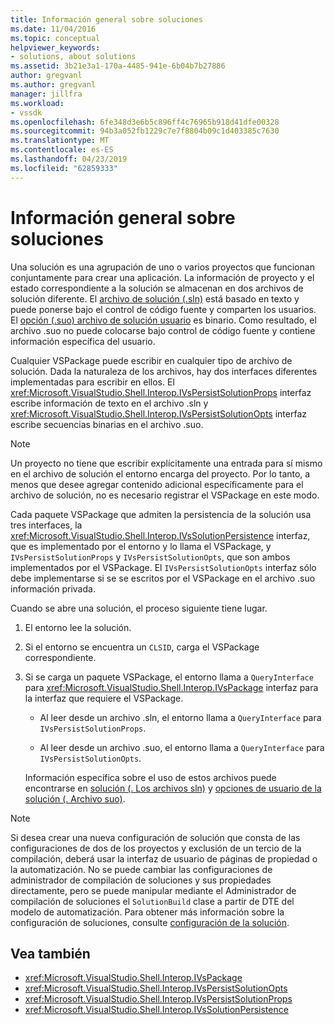 ```yaml
---
title: Información general sobre soluciones
ms.date: 11/04/2016
ms.topic: conceptual
helpviewer_keywords:
- solutions, about solutions
ms.assetid: 3b21e3a1-170a-4485-941e-6b04b7b27886
author: gregvanl
ms.author: gregvanl
manager: jillfra
ms.workload:
- vssdk
ms.openlocfilehash: 6fe348d3e6b5c896ff4c76965b918d41dfe00328
ms.sourcegitcommit: 94b3a052fb1229c7e7f8804b09c1d403385c7630
ms.translationtype: MT
ms.contentlocale: es-ES
ms.lasthandoff: 04/23/2019
ms.locfileid: "62859333"
---
```

# <a name="solutions-overview"></a>Información general sobre soluciones

Una solución es una agrupación de uno o varios proyectos que funcionan conjuntamente para crear una aplicación. La información de proyecto y el estado correspondiente a la solución se almacenan en dos archivos de solución diferente. El [archivo de solución (.sln)](solution-dot-sln-file.md) está basado en texto y puede ponerse bajo el control de código fuente y comparten los usuarios. El [opción (.suo) archivo de solución usuario](solution-user-options-dot-suo-file.md) es binario. Como resultado, el archivo .suo no puede colocarse bajo control de código fuente y contiene información específica del usuario.

Cualquier VSPackage puede escribir en cualquier tipo de archivo de solución. Dada la naturaleza de los archivos, hay dos interfaces diferentes implementadas para escribir en ellos. El <xref:Microsoft.VisualStudio.Shell.Interop.IVsPersistSolutionProps> interfaz escribe información de texto en el archivo .sln y <xref:Microsoft.VisualStudio.Shell.Interop.IVsPersistSolutionOpts> interfaz escribe secuencias binarias en el archivo .suo.

> [!NOTE]
> Un proyecto no tiene que escribir explícitamente una entrada para sí mismo en el archivo de solución el entorno encarga del proyecto. Por lo tanto, a menos que desee agregar contenido adicional específicamente para el archivo de solución, no es necesario registrar el VSPackage en este modo.

Cada paquete VSPackage que admiten la persistencia de la solución usa tres interfaces, la <xref:Microsoft.VisualStudio.Shell.Interop.IVsSolutionPersistence> interfaz, que es implementado por el entorno y lo llama el VSPackage, y `IVsPersistSolutionProps` y `IVsPersistSolutionOpts`, que son ambos implementados por el VSPackage. El `IVsPersistSolutionOpts` interfaz sólo debe implementarse si se se escritos por el VSPackage en el archivo .suo información privada.

Cuando se abre una solución, el proceso siguiente tiene lugar.

1. El entorno lee la solución.

2. Si el entorno se encuentra un `CLSID`, carga el VSPackage correspondiente.

3. Si se carga un paquete VSPackage, el entorno llama a `QueryInterface` para <xref:Microsoft.VisualStudio.Shell.Interop.IVsPackage> interfaz para la interfaz que requiere el VSPackage.

   - Al leer desde un archivo .sln, el entorno llama a `QueryInterface` para `IVsPersistSolutionProps`.

   - Al leer desde un archivo .suo, el entorno llama a `QueryInterface` para `IVsPersistSolutionOpts`.

   Información específica sobre el uso de estos archivos puede encontrarse en [solución (. Los archivos sln)](../../extensibility/internals/solution-dot-sln-file.md) y [opciones de usuario de la solución (. Archivo suo)](../../extensibility/internals/solution-user-options-dot-suo-file.md).

> [!NOTE]
> Si desea crear una nueva configuración de solución que consta de las configuraciones de dos de los proyectos y exclusión de un tercio de la compilación, deberá usar la interfaz de usuario de páginas de propiedad o la automatización. No se puede cambiar las configuraciones de administrador de compilación de soluciones y sus propiedades directamente, pero se puede manipular mediante el Administrador de compilación de soluciones el `SolutionBuild` clase a partir de DTE del modelo de automatización. Para obtener más información sobre la configuración de soluciones, consulte [configuración de la solución](../../extensibility/internals/solution-configuration.md).

## <a name="see-also"></a>Vea también

- <xref:Microsoft.VisualStudio.Shell.Interop.IVsPackage>
- <xref:Microsoft.VisualStudio.Shell.Interop.IVsPersistSolutionOpts>
- <xref:Microsoft.VisualStudio.Shell.Interop.IVsPersistSolutionProps>
- <xref:Microsoft.VisualStudio.Shell.Interop.IVsSolutionPersistence>